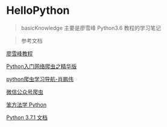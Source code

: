 # HelloPython

> basicKnowledge 主要是廖雪峰 Python3.6 教程的学习笔记




> 参考文档

[廖雪峰教程](https://www.liaoxuefeng.com/wiki/0014316089557264a6b348958f449949df42a6d3a2e542c000)

[Python入门网络爬虫之精华版](https://github.com/lining0806/PythonSpiderNotes)

[python爬虫学习导航-肖鹏伟](https://blog.csdn.net/qq_40147863/article/details/85303579)

[微信公众号爬虫](https://github.com/wonderfulsuccess/weixin_crawler)

[笨方法学 Python](https://github.com/521xueweihan/python)

[Python 3.7.1 文档](https://docs.python.org/3/library/)



